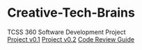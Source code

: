 # Creative-Tech-Brains
TCSS 360 Software Development Project
<br />
[Project v0.1](documentation/Iteration%201.pdf)
[Project v0.2](documentation/Iteration%202.pdf)
[Code Review Guide](documentation/Code%20Review%20Guide%20-%20Iteration%202.pdf)
